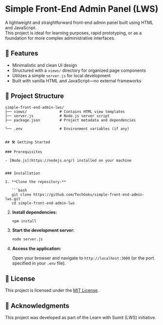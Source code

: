 
# Simple Front-End Admin Panel (LWS)

A lightweight and straightforward front-end admin panel built using HTML and JavaScript.  
This project is ideal for learning purposes, rapid prototyping, or as a foundation for more complex administrative interfaces.

## 🚀 Features

- Minimalistic and clean UI design  
- Structured with a `views/` directory for organized page components  
- Utilizes a simple `server.js` for local development  
- Built with vanilla HTML and JavaScript—no external frameworks

## 📁 Project Structure

```
simple-front-end-admin-lws/
├── views/               # Contains HTML view templates
├── server.js            # Node.js server script
├── package.json         # Project metadata and dependencies

└── .env                 # Environment variables (if any)


## 🛠️ Getting Started

### Prerequisites

- [Node.js](https://nodejs.org/) installed on your machine


### Installation

1. **Clone the repository:**

   ```bash
   git clone https://github.com/TechGoku/simple-front-end-admin-lws.git
   cd simple-front-end-admin-lws
   ```

2. **Install dependencies:**

   ```bash
   npm install
   ```

3. **Start the development server:**

   ```bash
   node server.js
   ```

4. **Access the application:**

   Open your browser and navigate to `http://localhost:3000` (or the port specified in your `.env` file).

## 📄 License

This project is licensed under the [MIT License](LICENSE).

## 🙌 Acknowledgments

This project was developed as part of the Learn with Sumit (LWS) initiative.